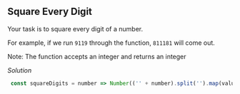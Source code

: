 ## Square Every Digit

Your task is to square every digit of a number.

For example, if we run `9119` through the function, `811181` will come out.

Note: The function accepts an integer and returns an integer

*Solution*

```javascript
 const squareDigits = number => Number(('' + number).split('').map(value => value * value).join(''))
```
